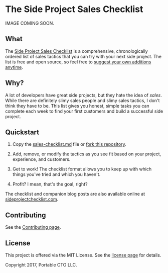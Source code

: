 # The Side Project Sales Checklist

IMAGE COMING SOON.


## What

The [Side Project Sales Checklist](https://www.sideprojectchecklist.com/sales-checklist) is a comprehensive, chronologically ordered list of sales tactics that you can try with your next side project. The list is free and open source, so feel free to [suggest your own additions anytime](https://github.com/karllhughes/side-project-sales/issues).


## Why?

A lot of developers have great side projects, but they hate the idea of _sales_. While there are definitely slimy sales people and slimy sales tactics, I don't think they have to be. This list gives you honest, simple tasks you can complete each week to find your first customers and build a successful side project.


## Quickstart

1. Copy the [sales-checklist.md](sales-checklist.md) file or [fork this repository](https://github.com/karllhughes/side-project-sales).

2. Add, remove, or modify the tactics as you see fit based on your project, experience, and customers.

3. Get to work! The checklist format allows you to keep up with which things you've tried and which you haven't.

4. Profit? I mean, that's the goal, right?

The checklist and companion blog posts are also available online at [sideprojectchecklist.com](https://www.sideprojectchecklist.com/).


## Contributing

See the [Contributing page](https://www.sideprojectchecklist.com/contributing/).


## License

This project is offered via the MIT License. See the [license page](https://www.sideprojectchecklist.com/license/) for details.

Copyright 2017, Portable CTO LLC.
